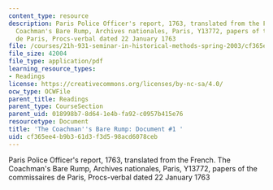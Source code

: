 ```yaml
---
content_type: resource
description: Paris Police Officer's report, 1763, translated from the French. The
  Coachman's Bare Rump, Archives nationales, Paris, Y13772, papers of the commissaires
  de Paris, Procs-verbal dated 22 January 1763
file: /courses/21h-931-seminar-in-historical-methods-spring-2003/cf365ee4b9b361d3f3d598acd6078ceb_rumpdoc1.pdf
file_size: 42004
file_type: application/pdf
learning_resource_types:
- Readings
license: https://creativecommons.org/licenses/by-nc-sa/4.0/
ocw_type: OCWFile
parent_title: Readings
parent_type: CourseSection
parent_uid: 018998b7-8d64-1e4b-fa92-c0957b415e76
resourcetype: Document
title: 'The Coachman''s Bare Rump: Document #1 '
uid: cf365ee4-b9b3-61d3-f3d5-98acd6078ceb
---
```

Paris Police Officer's report, 1763, translated from the French. The Coachman's Bare Rump, Archives nationales, Paris, Y13772, papers of the commissaires de Paris, Procs-verbal dated 22 January 1763